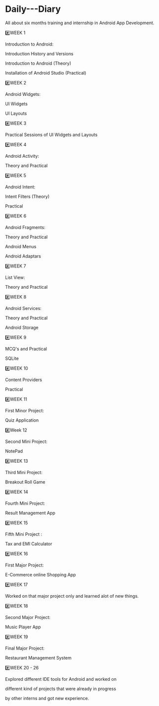 # Daily---Diary
All about six months training and internship in Android App Development.

#️⃣WEEK 1

Introduction to Android:

Introduction History and Versions

Introduction to Android (Theory)

Installation of Android Studio (Practical)

#️⃣WEEK 2

Android Widgets:

UI Widgets

UI Layouts

#️⃣WEEK 3

Practical Sessions of UI Widgets and Layouts

#️⃣WEEK 4

Android Activity:

Theory and Practical

#️⃣WEEK 5

Android Intent:

Intent Filters (Theory)

Practical

#️⃣WEEK 6

Android Fragments:

Theory and Practical

Android Menus

Android Adaptars

#️⃣WEEK 7

List View:

Theory and Practical

#️⃣WEEK 8

Android Services:

Theory and Practical

Android Storage

#️⃣WEEK 9

MCQ's and Practical

SQLite

#️⃣WEEK 10

Content Providers 

Practical

#️⃣WEEK 11

First Minor Project:

Quiz Application

#️⃣Week 12

Second Mini Project:

NotePad

#️⃣WEEK 13 

Third Mini Project:

Breakout Roll Game

#️⃣WEEK 14

Fourth Mini Project:

Result Management App

#️⃣WEEK 15

Fifth Mini Project :

Tax and EMI Calculator

#️⃣WEEK 16

First Major Project:

E-Commerce online Shopping App

#️⃣WEEK 17

Worked on that major project only and learned alot of new things.

#️⃣WEEK 18

Second Major Project:

Music Player App

#️⃣WEEK 19

Final Major Project:

Restaurant Management System

#️⃣WEEK 20 - 26

Explored different IDE tools for Android and worked on 

different kind of projects that were already in progress 

by other interns and got new experience.

